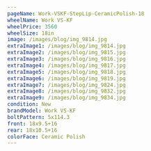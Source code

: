 ```yaml
---
pageName: Work-VSKF-StepLip-CeramicPolish-18
wheelName: Work VS-KF
wheelPrice: 3560
wheelSize: 18in
image: /images/blog/img_9814.jpg
extraImage1: /images/blog/img_9814.jpg
extraImage2: /images/blog/img_9815.jpg
extraImage3: /images/blog/img_9816.jpg
extraImage4: /images/blog/img_9817.jpg
extraImage5: /images/blog/img_9818.jpg
extraImage6: /images/blog/img_9819.jpg
extraImage7: /images/blog/img_9824.jpg
extraImage8: /images/blog/img_9832.jpg
extraImage9: /images/blog/img_9834.jpg
condition: New
brandModel: Work VS-KF
boltPattern: 5x114.3
front: 18x9.5+16
rear: 18x10.5+16
colorFace: Ceramic Polish
---
```

